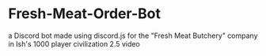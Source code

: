 # Fresh-Meat-Order-Bot
a Discord bot made using discord.js for the "Fresh Meat Butchery" company in Ish's 1000 player civilization 2.5 video
